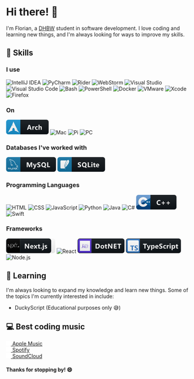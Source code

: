   <h1>Hi there! 👋</h1>
  <p>
    I'm Florian, a <a href="https://www.dhbw.de/">DHBW</a> student in software development. 
    I love coding and learning new things, and I'm always looking for ways to improve my skills.
  </p>

  <h2>🦴 Skills</h2>
  <h3>I use</h3>
  <p>
      <img src="https://raw.githubusercontent.com/Fl0exe/ColoredBadges/master/svg/dev/tools/jetbrains_intellij.svg" alt="IntelliJ IDEA" height="40"/>
      <img src="https://raw.githubusercontent.com/Fl0exe/ColoredBadges/master/svg/dev/tools/jetbrains_pycharm.svg" alt="PyCharm" height="40"/>
      <img src="https://raw.githubusercontent.com/Fl0exe/ColoredBadges/master/svg/dev/tools/jetbrains_rider.svg" alt="Rider" height="40"/>
      <img src="https://raw.githubusercontent.com/Fl0exe/ColoredBadges/master/svg/dev/tools/jetbrains_webstorm.svg" alt="WebStorm" height="40"/>
      <img src="https://raw.githubusercontent.com/Fl0exe/ColoredBadges/master/svg/dev/tools/visualstudio.svg" alt="Visual Studio" height="40"/>
      <img src="https://raw.githubusercontent.com/Fl0exe/ColoredBadges/master/svg/dev/tools/visualstudio_code.svg" alt="Visual Studio Code" height="40"/>
      <img src="https://raw.githubusercontent.com/Fl0exe/ColoredBadges/master/svg/dev/tools/bash.svg" alt="Bash" height="40"/>
      <img src="https://raw.githubusercontent.com/Fl0exe/ColoredBadges/master/svg/dev/tools/powershell.svg" alt="PowerShell" height="40"/>
      <img src="https://raw.githubusercontent.com/Fl0exe/ColoredBadges/master/svg/dev/tools/docker.svg" alt="Docker" height="40"/>
      <img src="https://raw.githubusercontent.com/Fl0exe/ColoredBadges/master/svg/dev/tools/vmware.svg" alt="VMware" height="40"/>
      <img src="https://raw.githubusercontent.com/Fl0exe/ColoredBadges/master/svg/dev/tools/xcode.svg" alt="Xcode" height="40"/>
      <img src="https://raw.githubusercontent.com/Fl0exe/ColoredBadges/master/svg/dev/misc/firefox.svg" alt="Firefox" height="40"/>
  </p>

  <h3>On</h3>
  <p>
      <img src="https://raw.githubusercontent.com/Fl0exe/ColoredBadges/master/svg/devices/distros/arch.svg" alt="Arch" height="40"/>
      <img src="https://raw.githubusercontent.com/Fl0exe/ColoredBadges/master/svg/devices/mac.svg" alt="Mac" height="40"/>
      <img src="https://raw.githubusercontent.com/Fl0exe/ColoredBadges/master/svg/devices/raspberrypi.svg" alt="Pi" height="40"/>
      <img src="https://raw.githubusercontent.com/Fl0exe/ColoredBadges/master/svg/devices/pc.svg" alt="PC" height="40"/>
  </p>

  <h3>Databases I've worked with</h3>
  <p>
      <img src="https://raw.githubusercontent.com/Fl0exe/ColoredBadges/master/svg/dev/db/mysql.svg" alt="MySQL" height="40"/>
      <img src="https://raw.githubusercontent.com/Fl0exe/ColoredBadges/master/svg/dev/db/sqlite.svg" alt="SQLite" height="40"/>
  </p>

  <h3>Programming Languages</h3>
  <p>
      <img src="https://raw.githubusercontent.com/Fl0exe/ColoredBadges/master/svg/dev/languages/html.svg" alt="HTML" height="40"/>
      <img src="https://raw.githubusercontent.com/Fl0exe/ColoredBadges/master/svg/dev/languages/css3.svg" alt="CSS" height="40"/>
      <img src="https://raw.githubusercontent.com/Fl0exe/ColoredBadges/master/svg/dev/languages/js.svg" alt="JavaScript" height="40"/>
      <img src="https://raw.githubusercontent.com/Fl0exe/ColoredBadges/master/svg/dev/languages/python.svg" alt="Python" height="40"/>
      <img src="https://raw.githubusercontent.com/Fl0exe/ColoredBadges/master/svg/dev/languages/java.svg" alt="Java" height="40"/>
      <img src="https://raw.githubusercontent.com/Fl0exe/ColoredBadges/master/svg/dev/languages/csharp.svg" alt="C#" height="40"/>
      <img src="https://raw.githubusercontent.com/Fl0exe/ColoredBadges/master/svg/dev/languages/cpp.svg" alt="C++" height="40"/>
      <img src="https://raw.githubusercontent.com/Fl0exe/ColoredBadges/master/svg/dev/languages/swift.svg" alt="Swift" height="40"/>
  </p>

  <h3>Frameworks</h3>
  <p>
      <img src="https://raw.githubusercontent.com/Fl0exe/ColoredBadges/master/svg/dev/frameworks/nextjs.svg" alt="Next.js" height="40"/>
      <img src="https://raw.githubusercontent.com/Fl0exe/ColoredBadges/master/svg/dev/frameworks/react.svg" alt="React" height="40"/>
      <img src="https://raw.githubusercontent.com/Fl0exe/ColoredBadges/master/svg/dev/frameworks/dotnet.svg" alt=".NET" height="40"/>
      <img src="https://raw.githubusercontent.com/Fl0exe/ColoredBadges/master/svg/dev/frameworks/typescript.svg" alt="TypeScript" height="40"/>
      <img src="https://github.com/Fl0exe/ColoredBadges/blob/master/svg/dev/frameworks/nodejs.svg" alt="Node.js" height="40"/>
  </p>

  <h2>🌱 Learning</h2>
  <p>I'm always looking to expand my knowledge and learn new things. Some of the topics I'm currently interested in include:</p>
  <ul>
      <li>DuckyScript (Educational purposes only 😅)</li>
  </ul>

  <h2>💻 Best coding music</h2>
  <p>
      <a href="https://geo.music.apple.com/de/album/_/1485892939?i=1485892947"><img src="/apple.png" height="13"> Apple Music</a><br>
      <a href="https://open.spotify.com/track/5Ec0oMpXOGuvtHtAwGkGmp"><img src="/spotify.png" height="13"> Spotify</a><br>
      <a href="https://soundcloud.com/wearebigbeat/little-big-go-bananas"><img src="/soundcloud.png" height="13"> SoundCloud</a>
  </p>

  <h4>Thanks for stopping by! 😄</h4>
